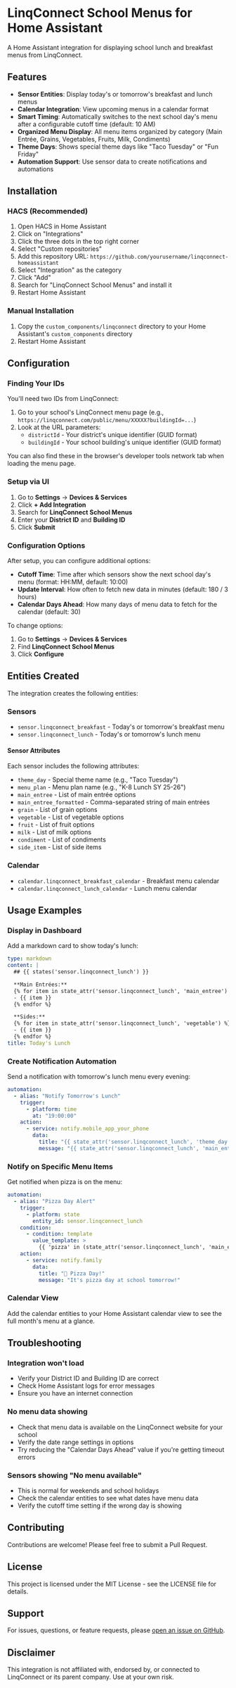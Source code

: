 # LinqConnect School Menus for Home Assistant

A Home Assistant integration for displaying school lunch and breakfast menus from LinqConnect.

## Features

- **Sensor Entities**: Display today's or tomorrow's breakfast and lunch menus
- **Calendar Integration**: View upcoming menus in a calendar format
- **Smart Timing**: Automatically switches to the next school day's menu after a configurable cutoff time (default: 10 AM)
- **Organized Menu Display**: All menu items organized by category (Main Entrée, Grains, Vegetables, Fruits, Milk, Condiments)
- **Theme Days**: Shows special theme days like "Taco Tuesday" or "Fun Friday"
- **Automation Support**: Use sensor data to create notifications and automations

## Installation

### HACS (Recommended)

1. Open HACS in Home Assistant
2. Click on "Integrations"
3. Click the three dots in the top right corner
4. Select "Custom repositories"
5. Add this repository URL: `https://github.com/yourusername/linqconnect-homeassistant`
6. Select "Integration" as the category
7. Click "Add"
8. Search for "LinqConnect School Menus" and install it
9. Restart Home Assistant

### Manual Installation

1. Copy the `custom_components/linqconnect` directory to your Home Assistant's `custom_components` directory
2. Restart Home Assistant

## Configuration

### Finding Your IDs

You'll need two IDs from LinqConnect:

1. Go to your school's LinqConnect menu page (e.g., `https://linqconnect.com/public/menu/XXXXX?buildingId=...`)
2. Look at the URL parameters:
   - `districtId` - Your district's unique identifier (GUID format)
   - `buildingId` - Your school building's unique identifier (GUID format)

You can also find these in the browser's developer tools network tab when loading the menu page.

### Setup via UI

1. Go to **Settings** → **Devices & Services**
2. Click **+ Add Integration**
3. Search for **LinqConnect School Menus**
4. Enter your **District ID** and **Building ID**
5. Click **Submit**

### Configuration Options

After setup, you can configure additional options:

- **Cutoff Time**: Time after which sensors show the next school day's menu (format: HH:MM, default: 10:00)
- **Update Interval**: How often to fetch new data in minutes (default: 180 / 3 hours)
- **Calendar Days Ahead**: How many days of menu data to fetch for the calendar (default: 30)

To change options:
1. Go to **Settings** → **Devices & Services**
2. Find **LinqConnect School Menus**
3. Click **Configure**

## Entities Created

The integration creates the following entities:

### Sensors

- `sensor.linqconnect_breakfast` - Today's or tomorrow's breakfast menu
- `sensor.linqconnect_lunch` - Today's or tomorrow's lunch menu

#### Sensor Attributes

Each sensor includes the following attributes:

- `theme_day` - Special theme name (e.g., "Taco Tuesday")
- `menu_plan` - Menu plan name (e.g., "K-8 Lunch SY 25-26")
- `main_entree` - List of main entrée options
- `main_entree_formatted` - Comma-separated string of main entrées
- `grain` - List of grain options
- `vegetable` - List of vegetable options
- `fruit` - List of fruit options
- `milk` - List of milk options
- `condiment` - List of condiments
- `side_item` - List of side items

### Calendar

- `calendar.linqconnect_breakfast_calendar` - Breakfast menu calendar
- `calendar.linqconnect_lunch_calendar` - Lunch menu calendar

## Usage Examples

### Display in Dashboard

Add a markdown card to show today's lunch:

```yaml
type: markdown
content: |
  ## {{ states('sensor.linqconnect_lunch') }}

  **Main Entrées:**
  {% for item in state_attr('sensor.linqconnect_lunch', 'main_entree') %}
  - {{ item }}
  {% endfor %}

  **Sides:**
  {% for item in state_attr('sensor.linqconnect_lunch', 'vegetable') %}
  - {{ item }}
  {% endfor %}
title: Today's Lunch
```

### Create Notification Automation

Send a notification with tomorrow's lunch menu every evening:

```yaml
automation:
  - alias: "Notify Tomorrow's Lunch"
    trigger:
      - platform: time
        at: "19:00:00"
    action:
      - service: notify.mobile_app_your_phone
        data:
          title: "{{ state_attr('sensor.linqconnect_lunch', 'theme_day') or 'Tomorrow\\'s Lunch' }}"
          message: "{{ state_attr('sensor.linqconnect_lunch', 'main_entree_formatted') }}"
```

### Notify on Specific Menu Items

Get notified when pizza is on the menu:

```yaml
automation:
  - alias: "Pizza Day Alert"
    trigger:
      - platform: state
        entity_id: sensor.linqconnect_lunch
    condition:
      - condition: template
        value_template: >
          {{ 'pizza' in (state_attr('sensor.linqconnect_lunch', 'main_entree_formatted') | lower) }}
    action:
      - service: notify.family
        data:
          title: "🍕 Pizza Day!"
          message: "It's pizza day at school tomorrow!"
```

### Calendar View

Add the calendar entities to your Home Assistant calendar view to see the full month's menu at a glance.

## Troubleshooting

### Integration won't load

- Verify your District ID and Building ID are correct
- Check Home Assistant logs for error messages
- Ensure you have an internet connection

### No menu data showing

- Check that menu data is available on the LinqConnect website for your school
- Verify the date range settings in options
- Try reducing the "Calendar Days Ahead" value if you're getting timeout errors

### Sensors showing "No menu available"

- This is normal for weekends and school holidays
- Check the calendar entities to see what dates have menu data
- Verify the cutoff time setting if the wrong day is showing

## Contributing

Contributions are welcome! Please feel free to submit a Pull Request.

## License

This project is licensed under the MIT License - see the LICENSE file for details.

## Support

For issues, questions, or feature requests, please [open an issue on GitHub](https://github.com/yourusername/linqconnect-homeassistant/issues).

## Disclaimer

This integration is not affiliated with, endorsed by, or connected to LinqConnect or its parent company. Use at your own risk.
